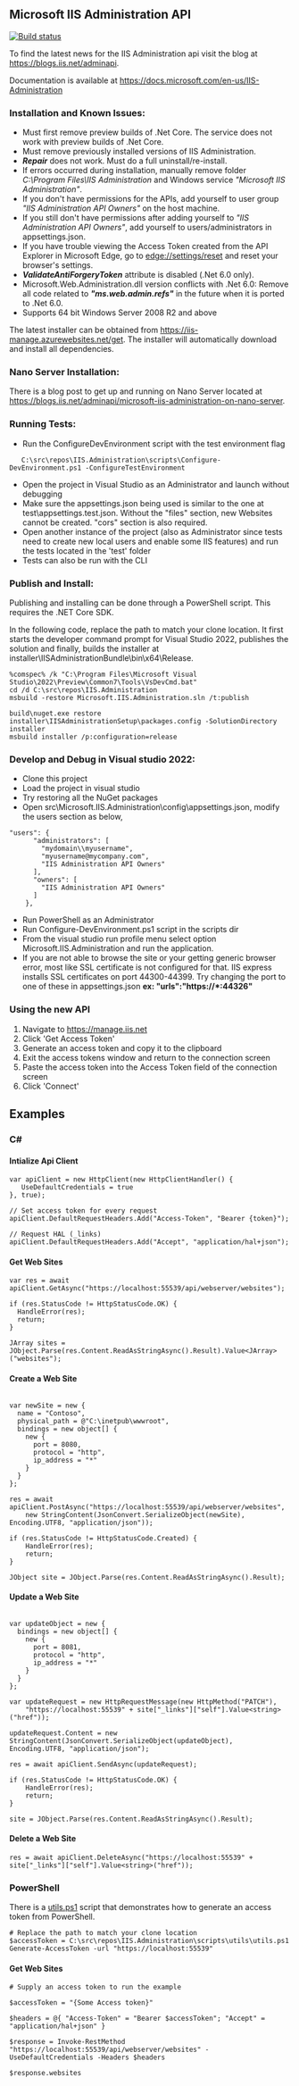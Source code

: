 
Microsoft IIS Administration API
--------------------------------

[![Build status](https://ci.appveyor.com/api/projects/status/l62ov4c6fbdi6vrq/branch/dev?svg=true)](https://ci.appveyor.com/project/jimmyca15/iis-administration-ed6b3/branch/dev)

To find the latest news for the IIS Administration api visit the blog at https://blogs.iis.net/adminapi.

Documentation is available at https://docs.microsoft.com/en-us/IIS-Administration 

### Installation and Known Issues: ###
* Must first remove preview builds of .Net Core. The service does not work with preview builds of .Net Core.
* Must remove previously installed versions of IIS Administration.
* **_Repair_** does not work. Must do a full uninstall/re-install.
* If errors occurred during installation, manually remove folder _C:\Program Files\IIS Administration_ and Windows service _"Microsoft IIS Administration"_.
* If you don't have permissions for the APIs, add yourself to user group _"IIS Administration API Owners"_ on the host machine.
* If you still don't have permissions after adding yourself to _"IIS Administration API Owners"_, add yourself to users/administrators in appsettings.json.
* If you have trouble viewing the Access Token created from the API Explorer in Microsoft Edge, go to [edge://settings/reset](edge://settings/reset) and reset your browser's settings.
* **_ValidateAntiForgeryToken_** attribute is disabled (.Net 6.0 only).
* Microsoft.Web.Administration.dll version conflicts with .Net 6.0: Remove all code related to **_"ms.web.admin.refs"_** in the future when it is ported to .Net 6.0.
* Supports 64 bit Windows Server 2008 R2 and above

The latest installer can be obtained from https://iis-manage.azurewebsites.net/get. The installer will automatically download and install all dependencies.

### Nano Server Installation: ###
There is a blog post to get up and running on Nano Server located at https://blogs.iis.net/adminapi/microsoft-iis-administration-on-nano-server.

### Running Tests: ###
* Run the ConfigureDevEnvironment script with the test environment flag
```
   C:\src\repos\IIS.Administration\scripts\Configure-DevEnvironment.ps1 -ConfigureTestEnvironment
```
* Open the project in Visual Studio as an Administrator and launch without debugging
* Make sure the appsettings.json being used is similar to the one at test\appsettings.test.json. Without the "files" section, new Websites cannot be created. "cors" section is also required.
* Open another instance of the project (also as Administrator since tests need to create new local users and enable some IIS features) and run the tests located in the 'test' folder
* Tests can also be run with the CLI

### Publish and Install: ###
Publishing and installing can be done through a PowerShell script. This requires the .NET Core SDK.

In the following code, replace the path to match your clone location. It first starts the developer command prompt for Visual Studio 2022, publishes the solution and finally, builds the installer at installer\IISAdministrationBundle\bin\x64\Release.
```
%comspec% /k "C:\Program Files\Microsoft Visual Studio\2022\Preview\Common7\Tools\VsDevCmd.bat"
cd /d C:\src\repos\IIS.Administration
msbuild -restore Microsoft.IIS.Administration.sln /t:publish

build\nuget.exe restore installer\IISAdministrationSetup\packages.config -SolutionDirectory installer
msbuild installer /p:configuration=release
```

### Develop and Debug in Visual studio 2022: ###
* Clone this project
* Load the project in visual studio
* Try restoring all the NuGet packages
* Open src\Microsoft.IIS.Administration\config\appsettings.json, modify the users section as below,
```
"users": {
      "administrators": [
        "mydomain\\myusername",
        "myusername@mycompany.com",
        "IIS Administration API Owners"
      ],
      "owners": [
        "IIS Administration API Owners"
      ]
    },
```    
* Run PowerShell as an Administrator
* Run Configure-DevEnvironment.ps1 script in the scripts dir
* From the visual studio run profile menu select option Microsoft.IIS.Administration and run the application.
* If you are not able to browse the site or your getting generic browser error, most like SSL certificate is not configured for that. IIS   express installs SSL certificates on   port 44300-44399. Try changing the port to one of these in appsettings.json
  **ex: "urls":"https://*:44326"**

### Using the new API ###
1. Navigate to https://manage.iis.net
2. Click 'Get Access Token'
3. Generate an access token and copy it to the clipboard
4. Exit the access tokens window and return to the connection screen
5. Paste the access token into the Access Token field of the connection screen
6. Click 'Connect'

## Examples ##

### C# ### 

#### Intialize Api Client

```
var apiClient = new HttpClient(new HttpClientHandler() {
   UseDefaultCredentials = true
}, true);

// Set access token for every request
apiClient.DefaultRequestHeaders.Add("Access-Token", "Bearer {token}");

// Request HAL (_links)
apiClient.DefaultRequestHeaders.Add("Accept", "application/hal+json");
```

#### Get Web Sites ####
```
var res = await apiClient.GetAsync("https://localhost:55539/api/webserver/websites");

if (res.StatusCode != HttpStatusCode.OK) {
  HandleError(res);
  return;
}

JArray sites = JObject.Parse(res.Content.ReadAsStringAsync().Result).Value<JArray>("websites");
```

#### Create a Web Site ####
```

var newSite = new {
  name = "Contoso",
  physical_path = @"C:\inetpub\wwwroot",
  bindings = new object[] {
    new {
      port = 8080,
      protocol = "http",
      ip_address = "*"
    }
  }
};

res = await apiClient.PostAsync("https://localhost:55539/api/webserver/websites", 
    new StringContent(JsonConvert.SerializeObject(newSite), Encoding.UTF8, "application/json"));

if (res.StatusCode != HttpStatusCode.Created) {
    HandleError(res);
    return;
}

JObject site = JObject.Parse(res.Content.ReadAsStringAsync().Result);
```

#### Update a Web Site ####
```

var updateObject = new {
  bindings = new object[] {
    new {
      port = 8081,
      protocol = "http",
      ip_address = "*"
    }
  }
};

var updateRequest = new HttpRequestMessage(new HttpMethod("PATCH"),
    "https://localhost:55539" + site["_links"]["self"].Value<string>("href"));

updateRequest.Content = new StringContent(JsonConvert.SerializeObject(updateObject), Encoding.UTF8, "application/json");

res = await apiClient.SendAsync(updateRequest);

if (res.StatusCode != HttpStatusCode.OK) {
    HandleError(res);
    return;
}

site = JObject.Parse(res.Content.ReadAsStringAsync().Result);
```

#### Delete a Web Site ####
```
res = await apiClient.DeleteAsync("https://localhost:55539" + site["_links"]["self"].Value<string>("href"));
```

### PowerShell ###

There is a [utils.ps1](./scripts/utils/utils.ps1) script that demonstrates how to generate an access token from PowerShell.

```
# Replace the path to match your clone location
$accessToken = C:\src\repos\IIS.Administration\scripts\utils\utils.ps1 Generate-AccessToken -url "https://localhost:55539"
```

#### Get Web Sites ####

````
# Supply an access token to run the example

$accessToken = "{Some Access token}"

$headers = @{ "Access-Token" = "Bearer $accessToken"; "Accept" = "application/hal+json" }

$response = Invoke-RestMethod "https://localhost:55539/api/webserver/websites" -UseDefaultCredentials -Headers $headers

$response.websites
````